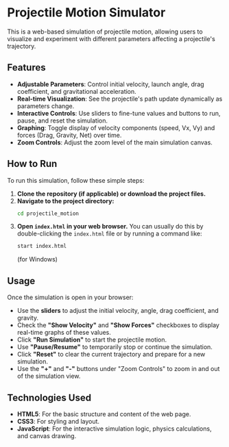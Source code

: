 # Projectile Motion Simulator

This is a web-based simulation of projectile motion, allowing users to visualize and experiment with different parameters affecting a projectile's trajectory.

## Features

*   **Adjustable Parameters**: Control initial velocity, launch angle, drag coefficient, and gravitational acceleration.
*   **Real-time Visualization**: See the projectile's path update dynamically as parameters change.
*   **Interactive Controls**: Use sliders to fine-tune values and buttons to run, pause, and reset the simulation.
*   **Graphing**: Toggle display of velocity components (speed, Vx, Vy) and forces (Drag, Gravity, Net) over time.
*   **Zoom Controls**: Adjust the zoom level of the main simulation canvas.

## How to Run

To run this simulation, follow these simple steps:

1.  **Clone the repository (if applicable) or download the project files.**
2.  **Navigate to the project directory:**
    ```bash
    cd projectile_motion
    ```
3.  **Open `index.html` in your web browser.** You can usually do this by double-clicking the `index.html` file or by running a command like:
    ```bash
    start index.html
    ```
    (for Windows)

## Usage

Once the simulation is open in your browser:

*   Use the **sliders** to adjust the initial velocity, angle, drag coefficient, and gravity.
*   Check the **"Show Velocity"** and **"Show Forces"** checkboxes to display real-time graphs of these values.
*   Click **"Run Simulation"** to start the projectile motion.
*   Use **"Pause/Resume"** to temporarily stop or continue the simulation.
*   Click **"Reset"** to clear the current trajectory and prepare for a new simulation.
*   Use the **"+"** and **"-"** buttons under "Zoom Controls" to zoom in and out of the simulation view.

## Technologies Used

*   **HTML5**: For the basic structure and content of the web page.
*   **CSS3**: For styling and layout.
*   **JavaScript**: For the interactive simulation logic, physics calculations, and canvas drawing.
